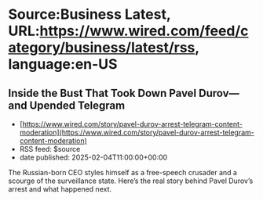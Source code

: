 # Source:Business Latest, URL:https://www.wired.com/feed/category/business/latest/rss, language:en-US

## Inside the Bust That Took Down Pavel Durov—and Upended Telegram
 - [https://www.wired.com/story/pavel-durov-arrest-telegram-content-moderation](https://www.wired.com/story/pavel-durov-arrest-telegram-content-moderation)
 - RSS feed: $source
 - date published: 2025-02-04T11:00:00+00:00

The Russian-born CEO styles himself as a free-speech crusader and a scourge of the surveillance state. Here’s the real story behind Pavel Durov’s arrest and what happened next.

